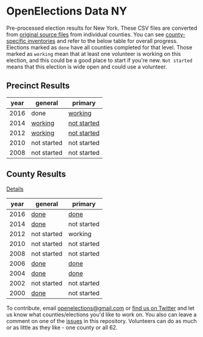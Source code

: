 OpenElections Data NY
=====================

Pre-processed election results for New York. These CSV files are converted from [original source files](https://github.com/openelections/openelections-sources-ny) from individual counties. You can see [county-specific inventories](https://github.com/openelections/openelections-data-ny/blob/master/county_matrix.csv) and refer to the below table for overall progress. Elections marked as `done` have all counties completed for that level. Those marked as `working` mean that at least one volunteer is working on this election, and this could be a good place to start if you're new. `Not started` means that this election is wide open and could use a volunteer.

## Precinct Results

| year  | general  | primary  |
|---|---|---|
| 2016  | done  |  [working](https://github.com/openelections/openelections-data-ny/issues/5) |
| 2014 |  [working](https://github.com/openelections/openelections-data-ny/issues/35) | [not started](https://github.com/openelections/openelections-data-ny/issues/39)  |
| 2012  |  [working](https://github.com/openelections/openelections-data-ny/issues/37) | [not started](https://github.com/openelections/openelections-data-ny/issues/38) |
| 2010  |  not started | not started |
| 2008  |  not started | not started |


## County Results

[Details](https://github.com/openelections/openelections-data-ny/issues/10)

| year  | general  | primary  |
|---|---|---|
| 2016  | [done](https://github.com/openelections/openelections-data-ny/blob/master/2016/20161108__ny__general.csv)  |  [done](https://github.com/openelections/openelections-data-ny/blob/master/2016/20160913__ny__primary.csv) |
| 2014 |  [done](https://github.com/openelections/openelections-data-ny/blob/master/2014/20141104__ny__general.csv) | not started  |
| 2012  |  not started | working |
| 2010  |  not started | not started |
| 2008  |  not started | not started |
| 2006  |  [done](https://github.com/openelections/openelections-data-ny/blob/master/2006/20061107__ny__general.csv) | [done](https://github.com/openelections/openelections-data-ny/blob/master/2006/20060912__ny__primary.csv) |
| 2004  |  [done](https://github.com/openelections/openelections-data-ny/blob/master/2004/20041102__ny__general.csv) | [done](https://github.com/openelections/openelections-data-ny/blob/master/2004/20040914__ny__primary.csv) |
| 2002  |  not started | not started |
| 2000  |  [done](https://github.com/openelections/openelections-data-ny/blob/master/2000/20001107__ny__general.csv) | not started |

To contribute, email openelections@gmail.com or [find us on Twitter](https://twitter.com/openelex) and let us know what counties/elections you'd like to work on. You also can leave a comment on one of the [issues](https://github.com/openelections/openelections-data-ny/issues) in this repository. Volunteers can do as much or as little as they like - one county or all 62.
